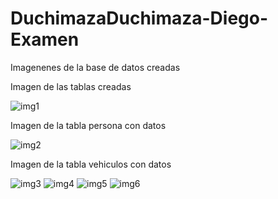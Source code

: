 # DuchimazaDuchimaza-Diego-Examen

Imagenenes de la base de datos creadas

Imagen de las tablas creadas

![img1](https://user-images.githubusercontent.com/34308601/83551651-3bb29900-a4ce-11ea-8b64-043161b4baa6.PNG)

Imagen de la tabla persona con datos

![img2](https://user-images.githubusercontent.com/34308601/83551676-479e5b00-a4ce-11ea-9564-41f16a75c3b5.PNG)

Imagen de la tabla vehiculos con datos

![img3](https://user-images.githubusercontent.com/34308601/83551681-4a00b500-a4ce-11ea-9a61-79620901e501.PNG)
![img4](https://user-images.githubusercontent.com/34308601/83551687-4b31e200-a4ce-11ea-98f4-ef1a90514a1d.PNG)
![img5](https://user-images.githubusercontent.com/34308601/83551818-7fa59e00-a4ce-11ea-96fc-46e3f675ea72.PNG)
![img6](https://user-images.githubusercontent.com/34308601/83551842-8502e880-a4ce-11ea-85b9-3f03ac4409c1.PNG)

